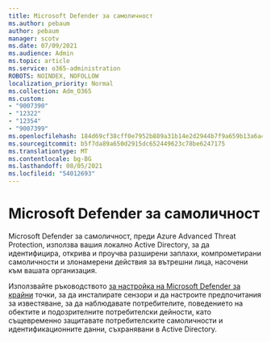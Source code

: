 ```yaml
---
title: Microsoft Defender за самоличност
ms.author: pebaum
author: pebaum
manager: scotv
ms.date: 07/09/2021
ms.audience: Admin
ms.topic: article
ms.service: o365-administration
ROBOTS: NOINDEX, NOFOLLOW
localization_priority: Normal
ms.collection: Adm_O365
ms.custom:
- "9007390"
- "12322"
- "12354"
- "9007399"
ms.openlocfilehash: 184d69cf38cff0e7952b889a31b14e2d2944b7f9a659b13a6a417c0184557a36
ms.sourcegitcommit: b5f7da89a650d2915dc652449623c78be6247175
ms.translationtype: MT
ms.contentlocale: bg-BG
ms.lasthandoff: 08/05/2021
ms.locfileid: "54012693"
---
```

# <a name="microsoft-defender-for-identity"></a>Microsoft Defender за самоличност

Microsoft Defender за самоличност, преди Azure Advanced Threat Protection, използва вашия локално Active Directory, за да идентифицира, открива и проучва разширени заплахи, компрометирани самоличности и злонамерени действия за вътрешни лица, насочени към вашата организация. 

Използвайте ръководството [за настройка на Microsoft Defender за крайни](https://admin.microsoft.com/adminportal/home#/modernonboarding/defenderatpsetup) точки, за да инсталирате сензори и да настроите предпочитания за известяване, за да наблюдавате потребителите, поведението на обектите и подозрителните потребителски дейности, като същевременно защитавате потребителските самоличности и идентификационните данни, съхранявани в Active Directory.
